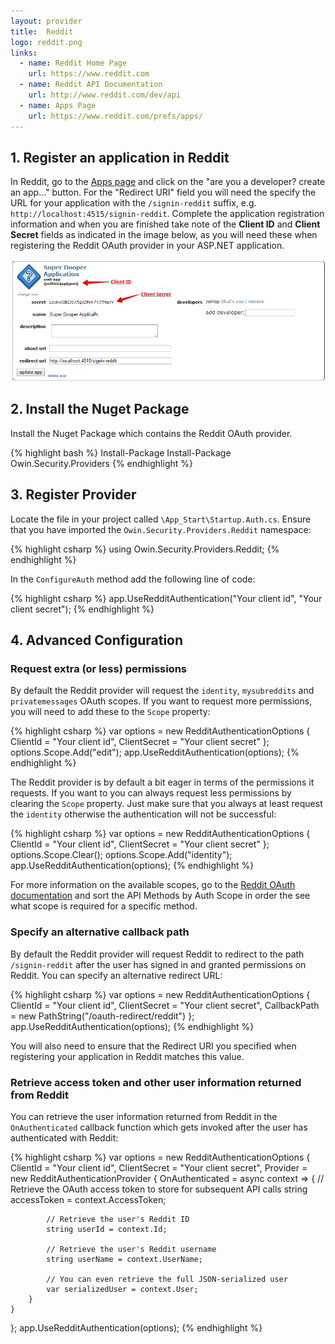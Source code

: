 ```yaml
---
layout: provider
title:  Reddit
logo: reddit.png
links:
  - name: Reddit Home Page
    url: https://www.reddit.com
  - name: Reddit API Documentation
    url: http://www.reddit.com/dev/api
  - name: Apps Page
    url: https://www.reddit.com/prefs/apps/
---
```


## 1. Register an application in Reddit

In Reddit, go to the [Apps page](https://www.reddit.com/prefs/apps/) and click on the "are you a developer? create an app..." button. For the "Redirect URI" field you will need the specify the URL for your application with the `/signin-reddit` suffix, e.g. `http://localhost:4515/signin-reddit`. Complete the application registration information and when you are finished take note of the **Client ID** and **Client Secret** fields as indicated in the image below, as you will need these when registering the Reddit OAuth provider in your ASP.NET application.

![](/images/reddit-client-id-and-secret.png)

## 2. Install the Nuget Package

Install the Nuget Package which contains the Reddit OAuth provider.

{% highlight bash %}
Install-Package Install-Package Owin.Security.Providers
{% endhighlight %}

## 3. Register Provider
 
Locate the file in your project called `\App_Start\Startup.Auth.cs`. Ensure that you have imported the `Owin.Security.Providers.Reddit` namespace:

{% highlight csharp %}
using Owin.Security.Providers.Reddit;
{% endhighlight %}

In the `ConfigureAuth` method add the following line of code:

{% highlight csharp %}
app.UseRedditAuthentication("Your client id", "Your client secret");
{% endhighlight %}

## 4. Advanced Configuration

### Request extra (or less) permissions

By default the Reddit provider will request the `identity`, `mysubreddits` and `privatemessages` OAuth scopes. If you want to request more permissions, you will need to add these to the `Scope` property:

{% highlight csharp %}
var options = new RedditAuthenticationOptions
{
    ClientId = "Your client id",
    ClientSecret = "Your client secret"
};
options.Scope.Add("edit");
app.UseRedditAuthentication(options);
{% endhighlight %}

The Reddit provider is by default a bit eager in terms of the permissions it requests. If you want to you can always request less permissions by clearing the `Scope` property. Just make sure that you always at least request the `identity` otherwise the authentication will not be successful:

{% highlight csharp %}
var options = new RedditAuthenticationOptions
{
    ClientId = "Your client id",
    ClientSecret = "Your client secret"
};
options.Scope.Clear();
options.Scope.Add("identity");
app.UseRedditAuthentication(options);
{% endhighlight %}

For more information on the available scopes, go to the [Reddit OAuth documentation](http://www.reddit.com/dev/api/oauth) and sort the API Methods by Auth Scope in order the see what scope is required for a specific method.

### Specify an alternative callback path

By default the Reddit provider will request Reddit to redirect to the path `/signin-reddit` after the user has signed in and granted permissions on Reddit. You can specify an alternative redirect URL:

{% highlight csharp %}
var options = new RedditAuthenticationOptions
{
    ClientId = "Your client id",
    ClientSecret = "Your client secret",
    CallbackPath = new PathString("/oauth-redirect/reddit")
};
app.UseRedditAuthentication(options);
{% endhighlight %}

You will also need to ensure that the Redirect URI you specified when registering your application in Reddit matches this value.

### Retrieve access token and other user information returned from Reddit

You can retrieve the user information returned from Reddit in the `OnAuthenticated` callback function which gets invoked after the user has authenticated with Reddit:

{% highlight csharp %}
var options = new RedditAuthenticationOptions
{
    ClientId = "Your client id",
    ClientSecret = "Your client secret",
    Provider = new RedditAuthenticationProvider
    {
        OnAuthenticated = async context =>
        {
            // Retrieve the OAuth access token to store for subsequent API calls
            string accessToken = context.AccessToken;

            // Retrieve the user's Reddit ID
            string userId = context.Id;

            // Retrieve the user's Reddit username
            string userName = context.UserName;

            // You can even retrieve the full JSON-serialized user
            var serializedUser = context.User;
        }
    }
};
app.UseRedditAuthentication(options);
{% endhighlight %}
